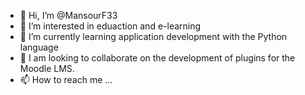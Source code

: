 - 👋 Hi, I’m @MansourF33
- 👀 I’m interested in eduaction and e-learning
- 🌱 I’m currently learning application development with the Python language
- 💞️ I am looking to collaborate on the development of plugins for the Moodle LMS.
- 📫 How to reach me ...

<!---
MansourF33/MansourF33 is a ✨ special ✨ repository because its `README.md` (this file) appears on your GitHub profile.
You can click the Preview link to take a look at your changes.
--->
